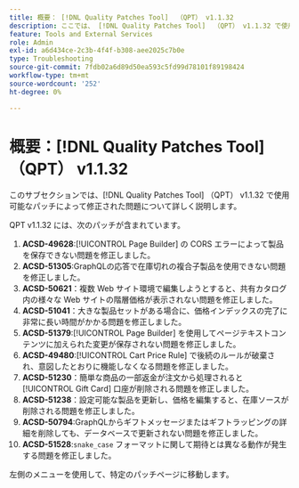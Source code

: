 ```yaml
---
title: 概要： [!DNL Quality Patches Tool]  （QPT） v1.1.32
description: ここでは、 [!DNL Quality Patches Tool]  （QPT） v1.1.32 で使用可能なパッチによって修正された問題について詳しく説明します。
feature: Tools and External Services
role: Admin
exl-id: a6d434ce-2c3b-4f4f-b308-aee2025c7b0e
type: Troubleshooting
source-git-commit: 7fdb02a6d89d50ea593c5fd99d78101f89198424
workflow-type: tm+mt
source-wordcount: '252'
ht-degree: 0%

---
```


# 概要：[!DNL Quality Patches Tool] （QPT） v1.1.32

このサブセクションでは、[!DNL Quality Patches Tool] （QPT） v1.1.32 で使用可能なパッチによって修正された問題について詳しく説明します。

QPT v1.1.32 には、次のパッチが含まれています。

1. **ACSD-49628**:[!UICONTROL Page Builder] の CORS エラーによって製品を保存できない問題を修正しました。
1. **ACSD-51305**:GraphQLの応答で在庫切れの複合子製品を使用できない問題を修正しました。
1. **ACSD-50621**：複数 Web サイト環境で編集しようとすると、共有カタログ内の様々な Web サイトの階層価格が表示されない問題を修正しました。
1. **ACSD-51041**：大きな製品セットがある場合に、価格インデックスの完了に非常に長い時間がかかる問題を修正しました。
1. **ACSD-51379**:[!UICONTROL Page Builder] を使用してページテキストコンテンツに加えられた変更が保存されない問題を修正しました。
1. **ACSD-49480**:[!UICONTROL Cart Price Rule] で後続のルールが破棄され、意図したとおりに機能しなくなる問題を修正しました。
1. **ACSD-51230**：簡単な商品の一部返金が注文から処理されると [!UICONTROL Gift Card] 口座が削除される問題を修正しました。
1. **ACSD-51238**：設定可能な製品を更新し、価格を編集すると、在庫ソースが削除される問題を修正しました。
1. **ACSD-50794**:GraphQLからギフトメッセージまたはギフトラッピングの詳細を削除しても、データベースで更新されない問題を修正しました。
1. **ACSD-51528**:`snake_case` フォーマットに関して期待とは異なる動作が発生する問題を修正しました。

左側のメニューを使用して、特定のパッチページに移動します。
